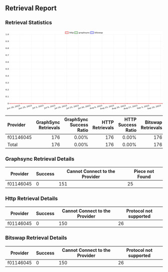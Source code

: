 ## Retrieval Report
### Retrieval Statistics
<img src="https://raw.githubusercontent.com/data-preservation-programs/filplus-checker-assets/main/filecoin-project/filecoin-plus-large-datasets/issues/1648/1694525795141.png"/>

| Provider  | GraphSync Retrievals | GraphSync Success Ratio | HTTP Retrievals | HTTP Success Ratio | Bitswap Retrievals | Bitswap Success Ratio |
| :-------- | -------------------: | ----------------------: | --------------: | -----------------: | -----------------: | --------------------: |
| f01146045 |                  176 |                   0.00% |             176 |              0.00% |                176 |                 0.00% |
| Total     |                  176 |                   0.00% |             176 |              0.00% |                176 |                 0.00% |

### Graphsync Retrieval Details
| Provider  | Success | Cannot Connect to the Provider | Piece not Found |
| --------- | ------- | ------------------------------ | --------------- |
| f01146045 | 0       | 151                            | 25              |

### Http Retrieval Details
| Provider  | Success | Cannot Connect to the Provider | Protocol not supported |
| --------- | ------- | ------------------------------ | ---------------------- |
| f01146045 | 0       | 150                            | 26                     |

### Bitswap Retrieval Details
| Provider  | Success | Cannot Connect to the Provider | Protocol not supported |
| --------- | ------- | ------------------------------ | ---------------------- |
| f01146045 | 0       | 150                            | 26                     |
